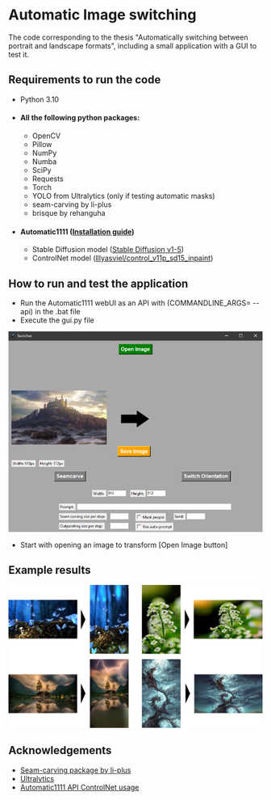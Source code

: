 
# Automatic Image switching

The code corresponding to the thesis "Automatically switching between portrait and landscape formats", including a small application with a GUI to test it.

## Requirements to run the code

* Python 3.10
* #### All the following python packages:
    * OpenCV
    * Pillow
    * NumPy
    * Numba
    * SciPy
    * Requests
    * Torch
    * YOLO from Ultralytics (only if testing automatic masks)
    * seam-carving by li-plus
    * brisque by rehanguha
* #### Automatic1111 ([Installation guide](https://stable-diffusion-art.com/install-windows/))
    - Stable Diffusion model ([Stable Diffusion v1-5](https://huggingface.co/runwayml/stable-diffusion-v1-5))
    - ControlNet model ([lllyasviel/control_v11p_sd15_inpaint](https://huggingface.co/lllyasviel/control_v11p_sd15_inpaint))

## How to run and test the application
- Run the Automatic1111 webUI as an API with (COMMANDLINE_ARGS= --api) in the .bat file
- Execute the gui.py file

![](Images/GUI_example.png)

- Start with opening an image to transform [Open Image button]

## Example results

![](Images/example_results.png)

## Acknowledgements

 - [Seam-carving package by li-plus](https://github.com/li-plus/seam-carving)
 - [Ultralytics](https://github.com/ultralytics/ultralytics)
 - [Automatic1111 API ControlNet usage](https://github.com/Mikubill/sd-webui-controlnet/wiki/API#integrating-sdapiv12img)